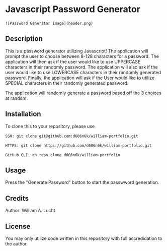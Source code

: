 # Javascript Password Generator


    ![Password Generator Image](header.png)

## Description
This is a password generator utilizing Javascript! The application will prompt the user to choose between 8-128 characters for a password. The application will then ask if the user would like to use UPPERCASE characters in their randomly password. The application will also ask if the user would like to use LOWERCASE characters in their randomly generated password. Finally, the application will ask if the User would like to utilize SPECIAL characters in their randomly generated password.

The application will randomly generate a password based off the 3 choices at random. 

## Installation
To clone this to your repository, please use 
```
SSH: git clone git@github.com:d606n6k/william-portfolio.git
```
```
HTTPS: git clone https://github.com/d606n6k/william-portfolio.git
```
```
GitHub CLI: gh repo clone d606n6k/william-portfolio
```

## Usage
Press the "Generate Password" button to start the passwword generation. 


## Credits
Author: William A. Lucht

## License
You may only utilize code written in this repository with full accredidation to the author.

